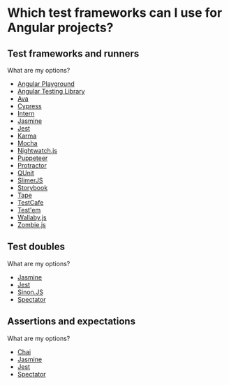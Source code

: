 # Which test frameworks can I use for Angular projects?

## Test frameworks and runners
What are my options?

- [Angular Playground](../frameworks-and-libraries/angular-playground.md)
- [Angular Testing Library](../frameworks-and-libraries/angular-testing-library.md)
- [Ava](../frameworks-and-libraries/ava.md)
- [Cypress](../frameworks-and-libraries/cypress.md)
- [Intern](../frameworks-and-libraries/intern.md)
- [Jasmine](../frameworks-and-libraries/jasmine.md)
- [Jest](../frameworks-and-libraries/jest.md)
- [Karma](../frameworks-and-libraries/karma.md)
- [Mocha](../frameworks-and-libraries/mocha.md)
- [Nightwatch.js](../frameworks-and-libraries/nightwatch-js.md)
- [Puppeteer](../frameworks-and-libraries/puppeteer.md)
- [Protractor](../frameworks-and-libraries/protractor.md)
- [QUnit](../frameworks-and-libraries/qunit.md)
- [SlimerJS](../frameworks-and-libraries/slimerjs.md)
- [Storybook](../frameworks-and-libraries/storybook.md)
- [Tape](../frameworks-and-libraries/tape.md)
- [TestCafe](../frameworks-and-libraries/testcafe.md)
- [Test'em](../frameworks-and-libraries/testem.md)
- [Wallaby.js](../frameworks-and-libraries/wallaby-js.md)
- [Zombie.js](../frameworks-and-libraries/zombie-js.md)

## Test doubles
What are my options?

- [Jasmine](../frameworks-and-libraries/jasmine.md)
- [Jest](../frameworks-and-libraries/jest.md)
- [Sinon.JS](../frameworks-and-libraries/sinon-js.md)
- [Spectator](../frameworks-and-libraries/spectator.md)

## Assertions and expectations
What are my options?

- [Chai](../frameworks-and-libraries/chai.md)
- [Jasmine](../frameworks-and-libraries/jasmine.md)
- [Jest](../frameworks-and-libraries/jest.md)
- [Spectator](../frameworks-and-libraries/spectator.md)
